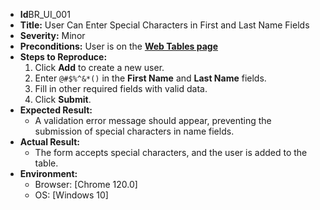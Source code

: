 - **Id**BR_UI_001
- **Title:** User Can Enter Special Characters in First and Last Name Fields  
- **Severity:** Minor 
- **Preconditions:** User is on the [**Web Tables page**](https://demoqa.com/webtables)
- **Steps to Reproduce:**  
  1. Click **Add** to create a new user.  
  2. Enter `@#$%^&*()` in the **First Name** and **Last Name** fields.  
  3. Fill in other required fields with valid data.  
  4. Click **Submit**.  
- **Expected Result:**  
  - A validation error message should appear, preventing the submission of special characters in name fields.  
- **Actual Result:**  
  - The form accepts special characters, and the user is added to the table.  
- **Environment:**  
  - Browser: [Chrome 120.0]  
  - OS: [Windows 10]  
